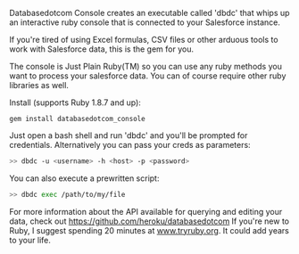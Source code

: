 Databasedotcom Console creates an executable called 'dbdc' that whips up an interactive ruby console that is connected to your Salesforce instance.  

If you're tired of using Excel formulas, CSV files or other arduous tools to work with Salesforce data, this is the gem for you.  

The console is Just Plain Ruby(TM) so you can use any ruby methods you want to process your salesforce data.  You can of course require other ruby libraries as well.

Install (supports Ruby 1.8.7 and up):
```
gem install databasedotcom_console
```

Just open a bash shell and run 'dbdc' and you'll be prompted for credentials.  Alternatively you can pass your creds as parameters:
```bash
>> dbdc -u <username> -h <host> -p <password>
```

You can also execute a prewritten script:
```bash
>> dbdc exec /path/to/my/file
```

For more information about the API available for querying and editing your data, check out https://github.com/heroku/databasedotcom
If you're new to Ruby, I suggest spending 20 minutes at www.tryruby.org.  It could add years to your life.
